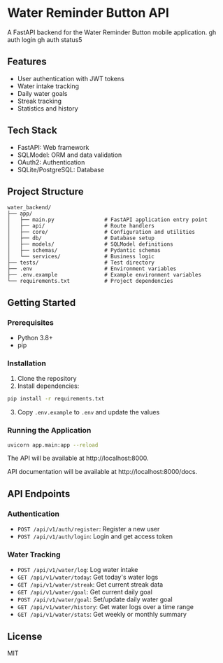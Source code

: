 # Water Reminder Button API

A FastAPI backend for the Water Reminder Button mobile application.
 gh auth login
  gh auth status5
## Features

- User authentication with JWT tokens
- Water intake tracking
- Daily water goals
- Streak tracking
- Statistics and history

## Tech Stack

- FastAPI: Web framework
- SQLModel: ORM and data validation
- OAuth2: Authentication
- SQLite/PostgreSQL: Database

## Project Structure

```
water_backend/
├── app/
│   ├── main.py                # FastAPI application entry point
│   ├── api/                   # Route handlers
│   ├── core/                  # Configuration and utilities
│   ├── db/                    # Database setup
│   ├── models/                # SQLModel definitions
│   ├── schemas/               # Pydantic schemas
│   └── services/              # Business logic
├── tests/                     # Test directory
├── .env                       # Environment variables
├── .env.example               # Example environment variables
└── requirements.txt           # Project dependencies
```

## Getting Started

### Prerequisites

- Python 3.8+
- pip

### Installation

1. Clone the repository
2. Install dependencies:

```bash
pip install -r requirements.txt
```

3. Copy `.env.example` to `.env` and update the values

### Running the Application

```bash
uvicorn app.main:app --reload
```

The API will be available at http://localhost:8000.

API documentation will be available at http://localhost:8000/docs.

## API Endpoints

### Authentication

- `POST /api/v1/auth/register`: Register a new user
- `POST /api/v1/auth/login`: Login and get access token

### Water Tracking

- `POST /api/v1/water/log`: Log water intake
- `GET /api/v1/water/today`: Get today's water logs
- `GET /api/v1/water/streak`: Get current streak data
- `GET /api/v1/water/goal`: Get current daily goal
- `POST /api/v1/water/goal`: Set/update daily water goal
- `GET /api/v1/water/history`: Get water logs over a time range
- `GET /api/v1/water/stats`: Get weekly or monthly summary

## License

MIT
